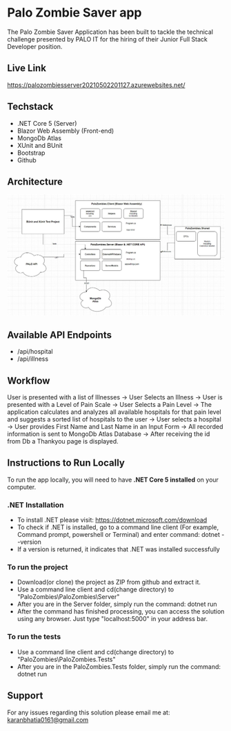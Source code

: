 # Palo Zombie Saver app

The Palo Zombie Saver Application has been built to tackle the technical challenge presented by PALO IT for the hiring of their Junior Full Stack Developer position.

## Live Link
https://palozombiesserver20210502201127.azurewebsites.net/

## Techstack
* .NET Core 5 (Server)
* Blazor Web Assembly (Front-end)
* MongoDb Atlas
* XUnit and BUnit
* Bootstrap
* Github

## Architecture
![diagram](https://github.com/hdkaran/palo-zombies/blob/main/diagram.JPG)

## Available API Endpoints
* /api/hospital
* /api/illness

## Workflow

User is presented with a list of Illnesses -> User Selects an Illness -> User is presented with a Level of Pain Scale -> User Selects a Pain Level -> The application calculates and analyzes all available hospitals for that pain level and suggests a sorted list of hospitals to the user -> User selects a hospital -> User provides First Name and Last Name in an Input Form -> All recorded information is sent to MongoDb Atlas Database -> After receiving the id from Db a Thankyou page is displayed.

## Instructions to Run Locally
 To run the app locally, you will need to have **.NET Core 5 installed** on your computer.
 
### .NET Installation
* To install .NET please visit: https://dotnet.microsoft.com/download
* To check if .NET is installed, go to a command line client (For example, Command prompt, powershell or Terminal) and enter command: dotnet --version
* If a version is returned, it indicates that .NET was installed successfully 

### To run the project
* Download(or clone) the project as ZIP from github and extract it.
* Use a command line client and cd(change directory) to "PaloZombies\PaloZombies\Server\"
* After you are in the Server folder, simply run the command: dotnet run
* After the command has finished processing, you can access the solution using any browser. Just type "localhost:5000" in your address bar. 

### To run the tests
* Use a command line client and cd(change directory) to "PaloZombies\PaloZombies.Tests"
* After you are in the PaloZombies.Tests folder, simply run the command: dotnet run

## Support
For any issues regarding this solution please email me at: karanbhatia0161@gmail.com
